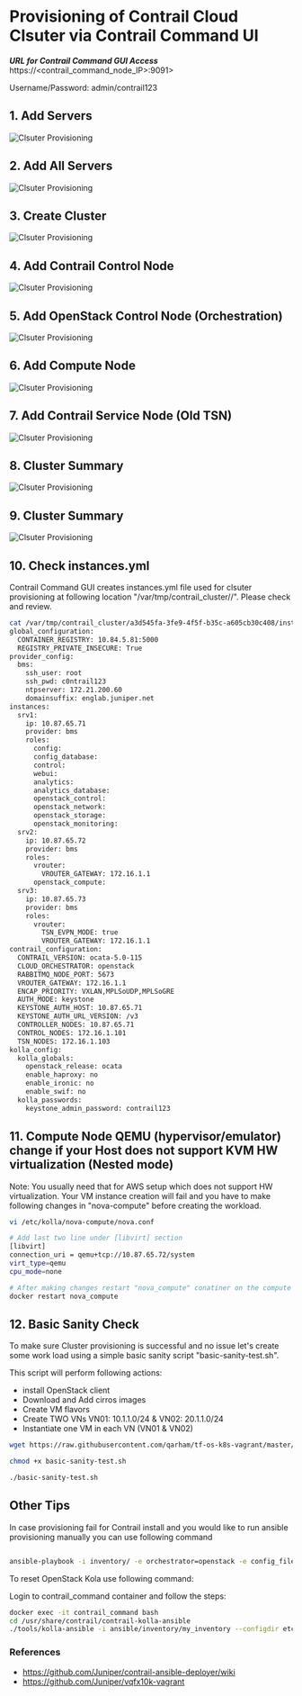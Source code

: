 # Provisioning of Contrail Cloud Clsuter via Contrail Command UI

***URL for Contrail Command GUI Access***   https://<contrail_command_node_IP>:9091>

Username/Password:   admin/contrail123

## 1. Add Servers

![Clsuter Provisioning](/cfm-1vqfx-5srv/docs/images/Add-Server-01.png)

## 2. Add All Servers

![Clsuter Provisioning](/cfm-1vqfx-5srv/docs/images/Add-Servers-All.png)

## 3. Create Cluster

![Clsuter Provisioning](/cfm-1vqfx-5srv/docs/images/Create-Cluster.png)

## 4. Add Contrail Control Node

![Clsuter Provisioning](/cfm-1vqfx-5srv/docs/images/Add-Contrail-Control-Node.png)

## 5. Add OpenStack Control Node (Orchestration)

![Clsuter Provisioning](/cfm-1vqfx-5srv/docs/images/Add-OpenStack-Control-Node.png)

## 6. Add Compute Node

![Clsuter Provisioning](/cfm-1vqfx-5srv/docs/images/Add-Compute-Node.png)


## 7. Add Contrail Service Node (Old TSN)

![Clsuter Provisioning](/cfm-1vqfx-5srv/docs/images/Add-Contrail-Service-Node.png)


## 8. Cluster Summary

![Clsuter Provisioning](/cfm-1vqfx-5srv/docs/images/Cluster-Summary.png)

## 9. Cluster Summary

![Clsuter Provisioning](/cfm-1vqfx-5srv/docs/images/Cluster-Provisioning-Started.png)


## 10. Check instances.yml

Contrail Command GUI creates instances.yml file used for clsuter provisioning at following location "/var/tmp/contrail_cluster/<Cluster-UUID>/". Please check and review.

```bash
cat /var/tmp/contrail_cluster/a3d545fa-3fe9-4f5f-b35c-a605cb30c408/instances.yml
global_configuration:
  CONTAINER_REGISTRY: 10.84.5.81:5000
  REGISTRY_PRIVATE_INSECURE: True
provider_config:
  bms:
    ssh_user: root
    ssh_pwd: c0ntrail123
    ntpserver: 172.21.200.60
    domainsuffix: englab.juniper.net
instances:
  srv1:
    ip: 10.87.65.71
    provider: bms
    roles:
      config:
      config_database:
      control:
      webui:
      analytics:
      analytics_database:
      openstack_control:
      openstack_network:
      openstack_storage:
      openstack_monitoring:
  srv2:
    ip: 10.87.65.72
    provider: bms
    roles:
      vrouter:
        VROUTER_GATEWAY: 172.16.1.1
      openstack_compute:
  srv3:
    ip: 10.87.65.73
    provider: bms
    roles:
      vrouter:
        TSN_EVPN_MODE: true
        VROUTER_GATEWAY: 172.16.1.1
contrail_configuration:
  CONTRAIL_VERSION: ocata-5.0-115
  CLOUD_ORCHESTRATOR: openstack
  RABBITMQ_NODE_PORT: 5673
  VROUTER_GATEWAY: 172.16.1.1
  ENCAP_PRIORITY: VXLAN,MPLSoUDP,MPLSoGRE
  AUTH_MODE: keystone
  KEYSTONE_AUTH_HOST: 10.87.65.71
  KEYSTONE_AUTH_URL_VERSION: /v3
  CONTROLLER_NODES: 10.87.65.71
  CONTROL_NODES: 172.16.1.101
  TSN_NODES: 172.16.1.103
kolla_config:
  kolla_globals:
    openstack_release: ocata
    enable_haproxy: no
    enable_ironic: no
    enable_swif: no
  kolla_passwords:
    keystone_admin_password: contrail123

 ```

## 11. Compute Node QEMU (hypervisor/emulator) change if your Host does not support KVM HW virtualization (Nested mode)

Note: You usually need that for AWS setup which does not support HW virtualization. Your VM instance creation will fail and you have to make following changes in "nova-compute" before creating the workload.


```bash
vi /etc/kolla/nova-compute/nova.conf

# Add last two line under [libvirt] section 
[libvirt]
connection_uri = qemu+tcp://10.87.65.72/system
virt_type=qemu
cpu_mode=none

# After making changes restart "nova_compute" conatiner on the compute
docker restart nova_compute
```

## 12. Basic Sanity Check

To make sure Cluster provisioning is successful and no issue let's create some work load using a simple basic sanity script "basic-sanity-test.sh".

This script will perform following actions:
* install OpenStack client 
* Download and Add cirros images
* Create VM flavors
* Create TWO VNs VN01: 10.1.1.0/24 & VN02: 20.1.1.0/24
* Instantiate one VM in each VN (VN01 & VN02)

```bash
wget https://raw.githubusercontent.com/qarham/tf-os-k8s-vagrant/master/cfm-1vqfx-5srv/scripts/basic-sanity-test.sh

chmod +x basic-sanity-test.sh

./basic-sanity-test.sh

 ```

## Other Tips

In case provisioning fail for Contrail install and you would like to run ansible provisioning manually you can use following command

```bash

ansible-playbook -i inventory/ -e orchestrator=openstack -e config_file=/var/tmp/contrail_cluster/<Cluseter-UUID>/instances.yml playbooks/install_contrail.yml
 ```

To reset OpenStack Kola use following command:

Login to contrail_command container and follow the steps:

```bash
docker exec -it contrail_command bash
cd /usr/share/contrail/contrail-kolla-ansible
./tools/kolla-ansible -i ansible/inventory/my_inventory --configdir etc/kolla --passwords etc/kolla/passwords.yml destroy --yes-i-really-really-mean-it
 ```


### References

* <https://github.com/Juniper/contrail-ansible-deployer/wiki>
* <https://github.com/Juniper/vqfx10k-vagrant>